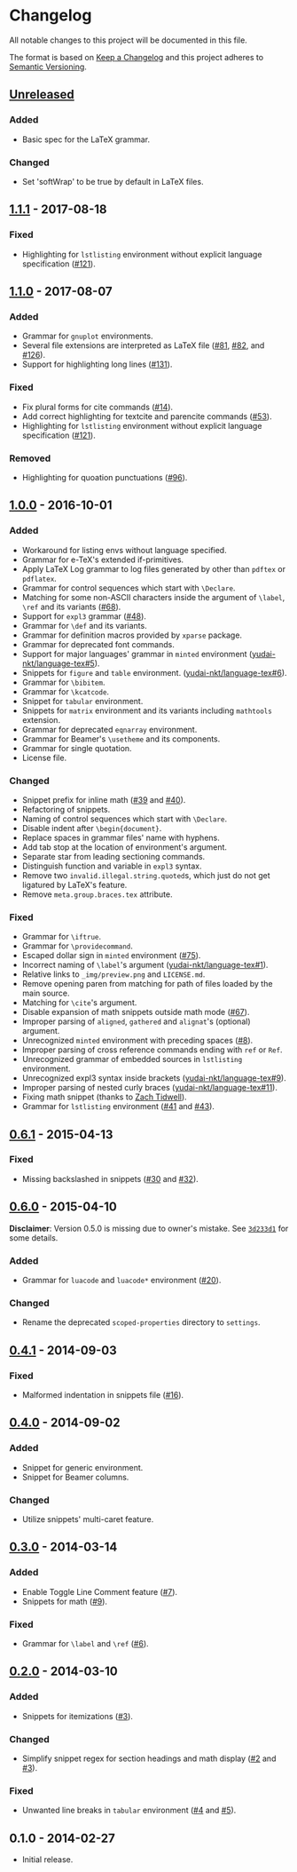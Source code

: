 # Changelog
All notable changes to this project will be documented in this file.

The format is based on [Keep a Changelog](http://keepachangelog.com/en/1.0.0/)
and this project adheres to [Semantic Versioning](http://semver.org/spec/v2.0.0.html).

## [Unreleased]
<!--
For contributors: please write down the summary of your change in this Unreleased section
based on http://keepachangelog.com/en/1.0.0/
-->

### Added
- Basic spec for the LaTeX grammar.

### Changed
- Set 'softWrap' to be true by default in LaTeX files.

## [1.1.1] - 2017-08-18
### Fixed
- Highlighting for `lstlisting` environment without explicit language specification ([#121](https://github.com/area/language-latex/pull/121)).

## [1.1.0] - 2017-08-07
### Added
- Grammar for `gnuplot` environments.
- Several file extensions are interpreted as LaTeX file ([#81](https://github.com/area/language-latex/pull/81), [#82](https://github.com/area/language-latex/pull/82), and
[#126](https://github.com/area/language-latex/pull/126)).
- Support for highlighting long lines ([#131](https://github.com/area/language-latex/pull/131)).

### Fixed
- Fix plural forms for cite commands ([#14](https://github.com/area/language-latex/issues/14)).
- Add correct highlighting for textcite and parencite commands ([#53](https://github.com/area/language-latex/pull/53)).
- Highlighting for `lstlisting` environment without explicit language specification ([#121](https://github.com/area/language-latex/pull/121)).

### Removed
- Highlighting for quoation punctuations ([#96](https://github.com/area/language-latex/pull/96)).

## [1.0.0] - 2016-10-01
### Added
- Workaround for listing envs without language specified.
- Grammar for e-TeX's extended if-primitives.
- Apply LaTeX Log grammar to log files generated by other than `pdftex` or `pdflatex`.
- Grammar for control sequences which start with `\Declare`.
- Matching for some non-ASCII characters inside the argument of `\label`, `\ref` and its variants ([#68](https://github.com/area/language-latex/issues/68)).
- Support for `expl3` grammar ([#48](https://github.com/area/language-latex/issues/48)).
- Grammar for `\def` and its variants.
- Grammar for definition macros provided by `xparse` package.
- Grammar for deprecated font commands.
- Support for major languages' grammar in `minted` environment ([yudai-nkt/language-tex#5](https://github.com/yudai-nkt/language-tex/pull/5)).
- Snippets for `figure` and `table` environment. ([yudai-nkt/language-tex#6](https://github.com/yudai-nkt/language-tex/pull/6)).
- Grammar for `\bibitem`.
- Grammar for `\kcatcode`.
- Snippet for `tabular` environment.
- Snippets for `matrix` environment and its variants including `mathtools` extension.
- Grammar for deprecated `eqnarray` environment.
- Grammar for Beamer's `\usetheme` and its components.
- Grammar for single quotation.
- License file.

### Changed
- Snippet prefix for inline math ([#39](https://github.com/area/language-latex/issues/39) and [#40](https://github.com/area/language-latex/pull/40)).
- Refactoring of snippets.
- Naming of control sequences which start with `\Declare`.
- Disable indent after `\begin{document}`.
- Replace spaces in grammar files' name with hyphens.
- Add tab stop at the location of environment's argument.
- Separate star from leading sectioning commands.
- Distinguish function and variable in `expl3` syntax.
- Remove two `invalid.illegal.string.quoted`s, which just do not get ligatured by LaTeX's feature.
- Remove `meta.group.braces.tex` attribute.

### Fixed
- Grammar for `\iftrue`.
- Grammar for `\providecommand`.
- Escaped dollar sign in `minted` environment ([#75](https://github.com/area/language-latex/issues/75)).
- Incorrect naming of `\label`'s argument ([yudai-nkt/language-tex#1](https://github.com/yudai-nkt/language-tex/pull/1)).
- Relative links to `_img/preview.png` and `LICENSE.md`.
- Remove opening paren from matching for path of files loaded by the main source.
- Matching for `\cite`'s argument.
- Disable expansion of math snippets outside math mode ([#67](https://github.com/area/language-latex/issues/67)).
- Improper parsing of `aligned`, `gathered` and `alignat`'s (optional) argument.
- Unrecognized `minted` environment with preceding spaces ([#8](https://github.com/yudai-nkt/language-tex/pull/8)).
- Improper parsing of cross reference commands ending with `ref` or `Ref`.
- Unrecognized grammar of embedded sources in `lstlisting` environment.
- Unrecognized expl3 syntax inside brackets ([yudai-nkt/language-tex#9](https://github.com/yudai-nkt/language-tex/issues/9)).
- Improper parsing of nested curly braces ([yudai-nkt/language-tex#11](https://github.com/yudai-nkt/language-tex/issues/11)).
- Fixing math snippet (thanks to [Zach Tidwell](https://github.com/hzach)).
- Grammar for `lstlisting` environment ([#41](https://github.com/area/language-latex/issues/41) and [#43](https://github.com/area/language-latex/pull/43)).

## [0.6.1] - 2015-04-13
### Fixed
- Missing backslashed in snippets ([#30](https://github.com/area/language-latex/issues/30) and [#32](https://github.com/area/language-latex/pull/32)).

## [0.6.0] - 2015-04-10
__Disclaimer__: Version 0.5.0 is missing due to owner's mistake. See [`3d233d1`](https://github.com/area/language-latex/commit/3d233d1adf72d693cece41ccb55b83e983d8308c) for some details.

### Added
- Grammar for `luacode` and `luacode*` environment ([#20](https://github.com/area/language-latex/pull/20)).

### Changed
- Rename the deprecated `scoped-properties` directory to `settings`.

## [0.4.1] - 2014-09-03
### Fixed
- Malformed indentation in snippets file ([#16](https://github.com/area/language-latex/issues/16)).

## [0.4.0] - 2014-09-02
### Added
- Snippet for generic environment.
- Snippet for Beamer columns.

### Changed
- Utilize snippets' multi-caret feature.

## [0.3.0] - 2014-03-14
### Added
- Enable Toggle Line Comment feature ([#7](https://github.com/area/language-latex/issues/7)).
- Snippets for math ([#9](https://github.com/area/language-latex/pull/9)).

### Fixed
- Grammar for `\label` and `\ref` ([#6](https://github.com/area/language-latex/issues/6)).

## [0.2.0] - 2014-03-10
### Added
- Snippets for itemizations ([#3](https://github.com/area/language-latex/pull/3)).

### Changed
- Simplify snippet regex for section headings and math display ([#2](https://github.com/area/language-latex/pull/2) and [#3](https://github.com/area/language-latex/pull/3)).

### Fixed
- Unwanted line breaks in `tabular` environment ([#4](https://github.com/area/language-latex/issues/4) and [#5](https://github.com/area/language-latex/pull/5)).

## 0.1.0 - 2014-02-27
- Initial release.

[Unreleased]: https://github.com/area/language-latex/compare/v1.1.1...HEAD
[1.1.1]: https://github.com/area/language-latex/compare/v1.1.0...v1.1.1
[1.1.0]: https://github.com/area/language-latex/compare/v0.1.0...v1.1.0
[1.0.0]: https://github.com/area/language-latex/compare/v0.6.1...v1.0.0
[0.6.1]: https://github.com/area/language-latex/compare/v0.6.0...v0.6.1
[0.6.0]: https://github.com/area/language-latex/compare/v0.4.1...v0.6.0
[0.4.1]: https://github.com/area/language-latex/compare/v0.4.0...v0.4.1
[0.4.0]: https://github.com/area/language-latex/compare/v0.3.0...v0.4.0
[0.3.0]: https://github.com/area/language-latex/compare/v0.2.0...v0.3.0
[0.2.0]: https://github.com/area/language-latex/compare/v0.1.0...v0.2.0
